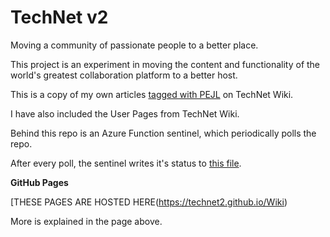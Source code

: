 # TechNet v2

Moving a community of passionate people to a better place.

This project is an experiment in moving the content and functionality of the world's greatest collaboration platform to a better host.

This is a copy of my own articles [tagged with PEJL](https://social.technet.microsoft.com/wiki/contents/articles/tags/PEJL/default.aspx) on TechNet Wiki.

I have also included the User Pages from TechNet Wiki.

Behind this repo is an Azure Function sentinel, which periodically polls the repo.

After every poll, the sentinel writes it's status to [this file](/Wiki/blob/master/logs/WikiSentinelStatus.json).


**GitHub Pages**

[THESE PAGES ARE HOSTED HERE(https://technet2.github.io/Wiki)

More is explained in the page above.